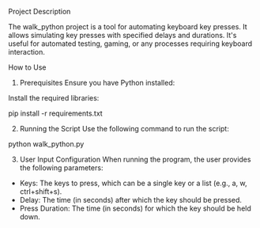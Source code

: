 Project Description

The walk_python project is a tool for automating keyboard key presses. It allows simulating key presses with specified delays and durations. It's useful for automated testing, gaming, or any processes requiring keyboard interaction.

How to Use
1. Prerequisites
Ensure you have Python installed:

Install the required libraries:

pip install -r requirements.txt

2. Running the Script
Use the following command to run the script:

python walk_python.py

3. User Input Configuration
When running the program, the user provides the following parameters:
- Keys: The keys to press, which can be a single key or a list (e.g., a, w, ctrl+shift+s).
- Delay: The time (in seconds) after which the key should be pressed.
- Press Duration: The time (in seconds) for which the key should be held down.
